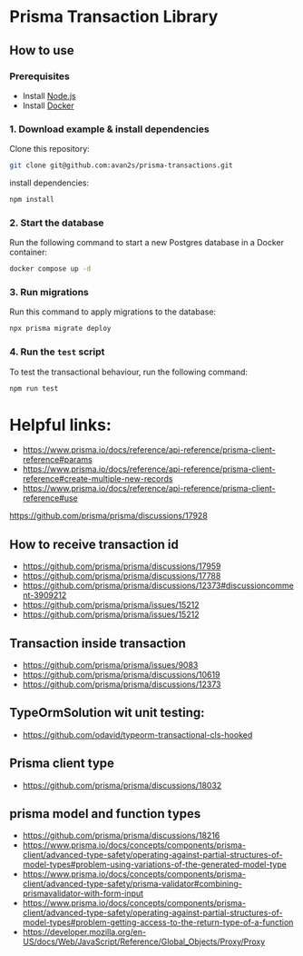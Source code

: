 # Prisma Transaction Library



## How to use

### Prerequisites

- Install [Node.js](https://nodejs.org/en/download/)
- Install [Docker](https://docs.docker.com/get-docker/)

### 1. Download example & install dependencies

Clone this repository:

```sh
git clone git@github.com:avan2s/prisma-transactions.git
```

install dependencies:

```sh
npm install
```

### 2. Start the database

Run the following command to start a new Postgres database in a Docker container:

```sh
docker compose up -d
```

### 3. Run migrations

Run this command to apply migrations to the database:

```sh
npx prisma migrate deploy
```

### 4. Run the `test` script

To test the transactional behaviour, run the following command:

```sh
npm run test
```



# Helpful links:
- https://www.prisma.io/docs/reference/api-reference/prisma-client-reference#params
- https://www.prisma.io/docs/reference/api-reference/prisma-client-reference#create-multiple-new-records
- https://www.prisma.io/docs/reference/api-reference/prisma-client-reference#use



https://github.com/prisma/prisma/discussions/17928
## How to receive transaction id
- https://github.com/prisma/prisma/discussions/17959
- https://github.com/prisma/prisma/discussions/17788
- https://github.com/prisma/prisma/discussions/12373#discussioncomment-3909212
- https://github.com/prisma/prisma/issues/15212
- https://github.com/prisma/prisma/issues/15212

## Transaction inside transaction
- https://github.com/prisma/prisma/issues/9083
- https://github.com/prisma/prisma/discussions/10619
- https://github.com/prisma/prisma/discussions/12373

## TypeOrmSolution wit unit testing:
- https://github.com/odavid/typeorm-transactional-cls-hooked


## Prisma client type
- https://github.com/prisma/prisma/discussions/18032

## prisma model and function types
- https://github.com/prisma/prisma/discussions/18216
- https://www.prisma.io/docs/concepts/components/prisma-client/advanced-type-safety/operating-against-partial-structures-of-model-types#problem-using-variations-of-the-generated-model-type
- https://www.prisma.io/docs/concepts/components/prisma-client/advanced-type-safety/prisma-validator#combining-prismavalidator-with-form-input
- https://www.prisma.io/docs/concepts/components/prisma-client/advanced-type-safety/operating-against-partial-structures-of-model-types#problem-getting-access-to-the-return-type-of-a-function
- https://developer.mozilla.org/en-US/docs/Web/JavaScript/Reference/Global_Objects/Proxy/Proxy